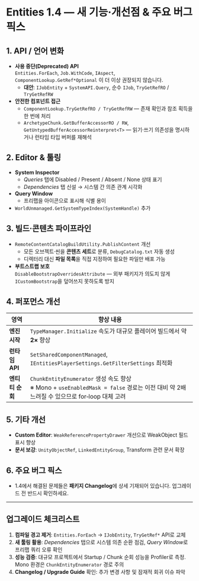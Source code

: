 # Entities 1.4 — 새 기능·개선점 & 주요 버그 픽스

## 1. API / 언어 변화
- **사용 중단(Deprecated) API**  
  `Entities.ForEach`, `Job.WithCode`, `IAspect`, `ComponentLookup.GetRef*Optional` 이 더 이상 권장되지 않습니다.  
  - **대안**: `IJobEntity` + `SystemAPI.Query`, 순수 `IJob`, `TryGetRefRO` / `TryGetRefRW`
- **안전한 컴포넌트 접근**  
  - `ComponentLookup.TryGetRefRO / TryGetRefRW` — 존재 확인과 참조 획득을 한 번에 처리  
  - `ArchetypeChunk.GetBufferAccessorRO / RW`, `GetUntypedBufferAccessorReinterpret<T>` — 읽기·쓰기 의존성을 명시하거나 런타임 타입 버퍼를 재해석

## 2. Editor & 툴링
- **System Inspector**
  - *Queries* 탭에 Disabled / Present / Absent / None 상태 표기
  - *Dependencies* 탭 신설 → 시스템 간 의존 관계 시각화
- **Query Window**
  - 프리팹을 아이콘으로 표시해 식별 용이
- `WorldUnmanaged.GetSystemTypeIndex(SystemHandle)` 추가

## 3. 빌드·콘텐츠 파이프라인
- `RemoteContentCatalogBuildUtility.PublishContent` 개선
  - 모든 오브젝트·씬을 **콘텐츠 세트**로 분류, `DebugCatalog.txt` 자동 생성
  - 디렉터리 대신 **파일 목록**을 직접 지정하여 필요한 파일만 배포 가능
- **부트스트랩 보호**  
  `DisableBootstrapOverridesAttribute` — 외부 패키지가 의도치 않게 `ICustomBootstrap`을 덮어쓰지 못하도록 방지

## 4. 퍼포먼스 개선
| 영역 | 향상 내용 |
|------|-----------|
| **엔진 시작** | `TypeManager.Initialize` 속도가 대규모 플레이어 빌드에서 약 **2×** 향상 |
| **런타임 API** | `SetSharedComponentManaged`, `IEntitiesPlayerSettings.GetFilterSettings` 최적화 |
| **엔티티 순회** | `ChunkEntityEnumerator` 생성 속도 향상 <br>※ Mono + `useEnabledMask = false` 경로는 이전 대비 약 2배 느려질 수 있으므로 for‑loop 대체 고려 |

## 5. 기타 개선
- **Custom Editor**: `WeakReferencePropertyDrawer` 개선으로 WeakObject 필드 표시 향상
- **문서 보강**: `UnityObjectRef`, `LinkedEntityGroup`, Transform 관련 문서 확장

## 6. 주요 버그 픽스
- 1.4에서 해결된 문제들은 **패키지 Changelog**에 상세 기재되어 있습니다. 업그레이드 전 반드시 확인하세요.

---

## 업그레이드 체크리스트
1. **컴파일 경고 제거**: `Entities.ForEach` → `IJobEntity`, `TryGetRef*` API로 교체  
2. **새 툴링 활용**: *Dependencies* 탭으로 시스템 의존 순환 점검, *Query Window*로 프리팹 쿼리 오류 확인  
3. **성능 검증**: 대규모 프로젝트에서 Startup / Chunk 순회 성능을 Profiler로 측정. Mono 환경은 `ChunkEntityEnumerator` 경로 주의  
4. **Changelog / Upgrade Guide** 확인: 추가 변경 사항 및 잠재적 회귀 이슈 파악
